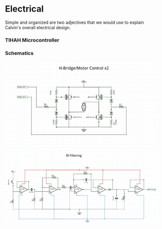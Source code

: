 # Electrical

Simple and organized are two adjectives that we would use to explain Calvin's overall electrical design.

### TIHAH Microcontroller



### Schematics

![H-Bridge Schematic](images/H_Bridge_Schematic.png)

![H-Bridge Schematic](images/IR_Filter_Schematic.png)

